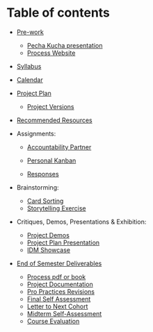 # Table of contents

* [Pre-work](pre-work.md)
	* [Pecha Kucha presentation](pecha_kucha.md)
	* [Process Website](website.md)
* [Syllabus](syllabus.md)
* [Calendar](calendar.md)
* [Project Plan](project_plan.md)
	* [Project Versions](project_versions.md)
* [Recommended Resources](recommended_resources.md)

* Assignments:
	* [Accountability Partner](accountability_partner.md)
	* [Personal Kanban](personal_kanban.md)

	* [Responses](responses.md)

* Brainstorming:
	* [Card Sorting](card_sorting.md)
	* [Storytelling Exercise](storytelling_exercise.md)

* Critiques, Demos, Presentations & Exhibition:
	* [Project Demos](project_demo.md)
	* [Project Plan Presentation](project_plan_presentation.md)
	* [IDM Showcase](idm_showcase.md)

* [End of Semester Deliverables](end_of_semester_deliverables.md)
	* [Process pdf or book](pdf_or_book.md)
	* [Project Documentation](project_documentation.md)
	* [Pro Practices Revisions](pro_practices_revisions.md)
	* [Final Self Assessment](final_self_assessment.md)
	* [Letter to Next Cohort](letter_to_next_cohort.md)
	* [Midterm Self-Assessment](midterm_self_assessment.md)
	* [Course Evaluation](course_evaluation.md)


